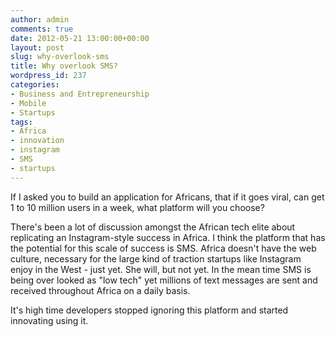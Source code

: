 ```yaml
---
author: admin
comments: true
date: 2012-05-21 13:00:00+00:00
layout: post
slug: why-overlook-sms
title: Why overlook SMS?
wordpress_id: 237
categories:
- Business and Entrepreneurship
- Mobile
- Startups
tags:
- Africa
- innovation
- instagram
- SMS
- startups
---
```


If I asked you to build an application for Africans, that if it goes viral, can get 1 to 10 million users in a week, what platform will you choose?

There's been a lot of discussion amongst the African tech elite about replicating an Instagram-style success in Africa. I think the platform that has the potential for this scale of success is SMS. Africa doesn't have the web culture, necessary for the large kind of traction startups like Instagram enjoy in the West - just yet. She will, but not yet. In the mean time SMS is being over looked as "low tech" yet millions of text messages are sent and received throughout Africa on a daily basis.

It's high time developers stopped ignoring this platform and started innovating using it.
